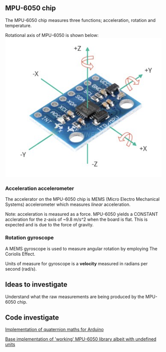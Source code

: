 
## MPU-6050 chip
The MPU-6050 chip measures three functions; acceleration, rotation and temperature.

Rotational axis of MPU-6050 is shown below: 
![mpu_6050_rotation](../images/mpu_rotation.png)

### Acceleration accelerometer
The accelerator on the MPU-6050 chip is MEMS (Micro Electro Mechanical Systems) accelerometer which measures *linear* acceleration.

Note: acceleration is measured as a force. MPU-6050 yields a CONSTANT accleration for the z-axis of ~9.8 m/s^2 when the board is flat. This is expected and is due to the force of gravity.

### Rotation gyroscope
A MEMS gyroscope is used to measure angular rotation by employing The Coriolis Effect. 

Units of measure for gyroscope is a **velocity** measured in radians per second (rad/s). 


## Ideas to investigate
Understand what the raw measurements are being produced by the MPU-6050 chip.

## Code investigate

[Implementation of quaternion maths for Arduino](
https://github-com.translate.goog/jrowberg/i2cdevlib/tree/master/Arduino/MPU6050?_x_tr_sl=auto&_x_tr_tl=en&_x_tr_hl=en-GB)

[Base implementation of 'working' MPU-6050 library albeit with undefined units](https://github.com/jarzebski/Arduino-MPU6050/blob/master/README.md)